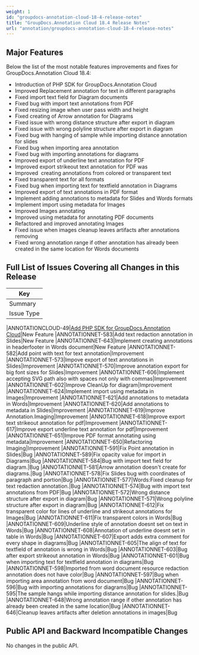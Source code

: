 ```yaml
---
weight: 1
id: "groupdocs-annotation-cloud-18-4-release-notes"
title: "GroupDocs.Annotation Cloud 18.4 Release Notes"
url: "annotation/groupdocs-annotation-cloud-18-4-release-notes"
---
```


## Major Features ##

Below the list of the most notable features improvements and fixes for GroupDocs.Annotation Cloud 18.4:

* Introduction of PHP SDK for GroupDocs.Annotation Cloud 
* Improved Replacement annotation for text in different paragraphs
* Fixed import text field for Diagram documents
* Fixed bug with import text annotations from PDF
* Fixed resizing image when user pass width and height
* Fixed creating of Arrow annotation for Diagrams
* Fixed issue with wrong distance structure after export in diagram
* Fixed issue with wrong polyline structure after export in diagram
* Fixed bug with hanging of sample while importing distance annotation for slides
* Fixed bug when importing area annotation
* Fixed bug with importing annotations for diagrams
* Improved export of underline text annotation for PDF
* Improved export strikeout text annotation for PDF was
* Improved  creating annotations from colored or transparent text
* Fixed transparent text for all formats
* Fixed bug when importing text for textfield annotation in Diagrams
* Improved export of text annotations in PDF format
* Implement adding annotations to metadata for Slides and Words formats
* Implement import using metadata for Images
* Improved Images annotating
* Improved using metadata for annotating PDF documents
* Refactored and improved annotating Images
* Fixed issue when images cleanup leaves artifacts after annotations removing
* Fixed wrong annotation range if other annotation has already been created in the same location for Words documents

## Full List of Issues Covering all Changes in this Release ##

  

|Key
|---
|Summary
|Issue Type

|ANNOTATIONCLOUD-49|[Add PHP SDK for GroupDocs.Annotation Cloud](https://github.com/groupdocs-annotation-cloud/groupdocs-annotation-cloud-php)|New Feature
|ANNOTATIONNET-583|Add text redaction annotation in Slides|New Feature
|ANNOTATIONNET-643|Implement creating annotations in headerfooter in Words document|New Feature
|ANNOTATIONNET-582|Add point with text for text annotation|Improvement
|ANNOTATIONNET-573|Impove export of text annotations in Slides|Improvement
|ANNOTATIONNET-570|Improve annotation export for big font sizes for Slides|Improvement
|ANNOTATIONNET-606|Implement accepting SVG path also with spaces not only with commas|Improvement
|ANNOTATIONNET-602|Improve CleanUp for diagram|Improvement
|ANNOTATIONNET-624|Implement import using metadata in Images|Improvement
|ANNOTATIONNET-621|Add annotations to metadata in Words|Improvement
|ANNOTATIONNET-620|Add annotations to metadata in Slides|Improvement
|ANNOTATIONNET-619|Improve Annotation.Imaging|Improvement
|ANNOTATIONNET-618|Improve export text strikeout annotation for pdf|Improvement
|ANNOTATIONNET-617|Improve export underline text annotation for pdf|Improvement
|ANNOTATIONNET-651|Improve PDF format annotating using metadata|Improvement
|ANNOTATIONNET-650|Refactoring Imaging|Improvement
|ANNOTATIONNET-591|Fix Point annotation in Slides|Bug
|ANNOTATIONNET-589|Fix opacity value for import in Diagrams|Bug
|ANNOTATIONNET-584|Bug with import text field for diagram.|Bug
|ANNOTATIONNET-581|Arrow annotation doesn't create for diagrams.|Bug
|ANNOTATIONNET-578|Fix Slides bug with coordinates of paragraph and portion|Bug
|ANNOTATIONNET-577|Words:Fixed cleanup for text redaction annotation.|Bug
|ANNOTATIONNET-574|Bug with import text annotations from PDF|Bug
|ANNOTATIONNET-572|Wrong distance structure after export in diagram|Bug
|ANNOTATIONNET-571|Wrong polyline structure after export in diagram|Bug
|ANNOTATIONNET-612|Fix transparent color for lines of underline and strikeout annotations for Images|Bug
|ANNOTATIONNET-611|Fix transparent colors in Words|Bug
|ANNOTATIONNET-609|Underline style of annotation doesnt set on text in Words|Bug
|ANNOTATIONNET-608|Annotation of underline doesnt set in table in Words|Bug
|ANNOTATIONNET-607|Export adds extra comment for every shape in diagrams|Bug
|ANNOTATIONNET-605|The align of text for textfield of annotation is wrong in Words|Bug
|ANNOTATIONNET-603|Bug after export strikeout annotation in Words|Bug
|ANNOTATIONNET-601|Bug when importing text for textfield annotation in diagrams|Bug
|ANNOTATIONNET-598|Imported from word document resource redaction annotation does not have color|Bug
|ANNOTATIONNET-597|Bug when importing area annotation from word document|Bug
|ANNOTATIONNET-596|Bug with importing annotations for diagrams|Bug
|ANNOTATIONNET-595|The sample hangs while importing distance annotation for slides.|Bug
|ANNOTATIONNET-648|Wrong annotation range if other annotation has already been created in the same location|Bug
|ANNOTATIONNET-646|Cleanup leaves artifacts after deletion annotations in images|Bug


 

## Public API and Backward Incompatible Changes ##

No changes in the public API.
